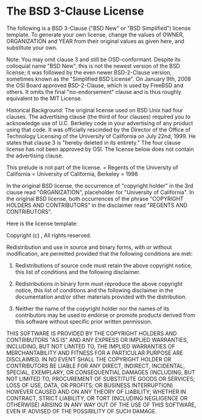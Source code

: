 # The BSD 3-Clause License
  The following is a BSD 3-Clause ("BSD New" or "BSD Simplified") license template. To generate your own license, change the values of OWNER, ORGANIZATION and YEAR from their original values as given here, and substitute your own.
  
  Note: You may omit clause 3 and still be OSD-conformant. Despite its colloquial name "BSD New", this is not the newest version of the BSD license; it was followed by the even newer BSD-2-Clause version, sometimes known as the "Simplified BSD License". On January 9th, 2008 the OSI Board approved BSD-2-Clause, which is used by FreeBSD and others. It omits the final "no-endorsement" clause and is thus roughly equivalent to the MIT License.
  
  Historical Background: The original license used on BSD Unix had four clauses. The advertising clause (the third of four clauses) required you to acknowledge use of U.C. Berkeley code in your advertising of any product using that code. It was officially rescinded by the Director of the Office of Technology Licensing of the University of California on July 22nd, 1999. He states that clause 3 is "hereby deleted in its entirety." The four clause license has not been approved by OSI. The license below does not contain the advertising clause.
  
  This prelude is not part of the license.
  <OWNER> = Regents of the University of California
  <ORGANIZATION> = University of California, Berkeley
  <YEAR> = 1998
  
  In the original BSD license, the occurrence of "copyright holder" in the 3rd clause read "ORGANIZATION", placeholder for "University of California". In the original BSD license, both occurrences of the phrase "COPYRIGHT HOLDERS AND CONTRIBUTORS" in the disclaimer read "REGENTS AND CONTRIBUTORS".
  
  Here is the license template:
  
  Copyright (c) <YEAR>, <OWNER>
  All rights reserved.
  
  Redistribution and use in source and binary forms, with or without modification, are permitted provided that the following conditions are met:
  
  1. Redistributions of source code must retain the above copyright notice, this list of conditions and the following disclaimer.
  
  2. Redistributions in binary form must reproduce the above copyright notice, this list of conditions and the following disclaimer in the documentation and/or other materials provided with the distribution.
  
  3. Neither the name of the copyright holder nor the names of its contributors may be used to endorse or promote products derived from this software without specific prior written permission.
  
  THIS SOFTWARE IS PROVIDED BY THE COPYRIGHT HOLDERS AND CONTRIBUTORS "AS IS" AND ANY EXPRESS OR IMPLIED WARRANTIES, INCLUDING, BUT NOT LIMITED TO, THE IMPLIED WARRANTIES OF MERCHANTABILITY AND FITNESS FOR A PARTICULAR PURPOSE ARE DISCLAIMED. IN NO EVENT SHALL THE COPYRIGHT HOLDER OR CONTRIBUTORS BE LIABLE FOR ANY DIRECT, INDIRECT, INCIDENTAL, SPECIAL, EXEMPLARY, OR CONSEQUENTIAL DAMAGES (INCLUDING, BUT NOT LIMITED TO, PROCUREMENT OF SUBSTITUTE GOODS OR SERVICES; LOSS OF USE, DATA, OR PROFITS; OR BUSINESS INTERRUPTION) HOWEVER CAUSED AND ON ANY THEORY OF LIABILITY, WHETHER IN CONTRACT, STRICT LIABILITY, OR TORT (INCLUDING NEGLIGENCE OR OTHERWISE) ARISING IN ANY WAY OUT OF THE USE OF THIS SOFTWARE, EVEN IF ADVISED OF THE POSSIBILITY OF SUCH DAMAGE.

